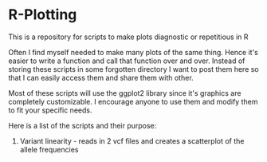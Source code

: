 # R-Plotting
This is a repository for scripts to make plots diagnostic or repetitious in R 

Often I find myself needed to make many plots of the same thing. Hence it's easier to write a function and call that function over and over. Instead of storing these scripts in some forgotten directory I want to post them here so that I can easily access them and share them with other. 

Most of these scripts will use the ggplot2 library since it's graphics are completely customizable. I encourage anyone to use them and modify them to fit your specific needs.

Here is a list of the scripts and their purpose:
1. Variant linearity - reads in 2 vcf files and creates a scatterplot of the allele frequencies
